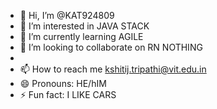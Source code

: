 - 👋 Hi, I’m @KAT924809
- 👀 I’m interested in JAVA STACK
- 🌱 I’m currently learning AGILE 
- 💞️ I’m looking to collaborate on RN NOTHING
- 
- 📫 How to reach me kshitij.tripathi@vit.edu.in
- 😄 Pronouns: HE/hIM
- ⚡ Fun fact: I LIKE CARS

<!---
KAT924809/KAT924809 is a ✨ special ✨ repository because its `README.md` (this file) appears on your GitHub profile.
You can click the Preview link to take a look at your changes.
--->
